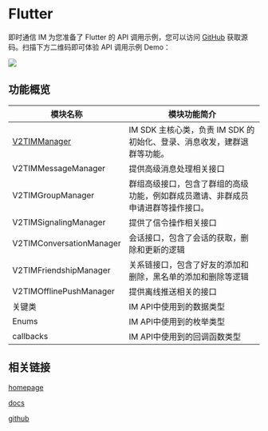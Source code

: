# Flutter

即时通信 IM 为您准备了 Flutter 的 API 调用示例，您可以访问 [GitHub](https://github.com/tencentyun/imApiFlutterExample) 获取源码。扫描下方二维码即可体验 API 调用示例 Demo：

![](https://main.qcloudimg.com/raw/4658a0d24c33f6ec42b07bc8e36234d9.png)

## 功能概览

| 模块名称                                          | 模块功能简介                                      |
| --------------------------------------------- | ------------------------------------------- |
| [V2TIMManager](class/manager/v2timmanager.md) | IM SDK 主核心类，负责 IM SDK 的初始化、登录、消息收发，建群退群等功能。 |
| V2TIMMessageManager                           | 提供高级消息处理相关接口                                |
| V2TIMGroupManager                             | 群组高级接口，包含了群组的高级功能，例如群成员邀请、非群成员申请进群等操作接口。    |
| V2TIMSignalingManager                         | 提供了信令操作相关接口                                 |
| V2TIMConversationManager                      | 会话接口，包含了会话的获取，删除和更新的逻辑                      |
| V2TIMFriendshipManager                        | 关系链接口，包含了好友的添加和删除，黑名单的添加和删除等逻辑              |
| V2TIMOfflinePushManager                       | 提供离线推送相关的接口                                 |
| 关键类                                           | IM API中使用到的数据类型                             |
| Enums                                         | IM API中使用到的枚举类型                             |
| callbacks                                     | IM API中使用到的回调函数类型                           |

## 相关链接

[homepage](https://cloud.tencent.com/document/product/269)

[docs](https://cloud.tencent.com/document/product/269/68823)

[github](https://github.com/tencentyun/imApiFlutterExample)
